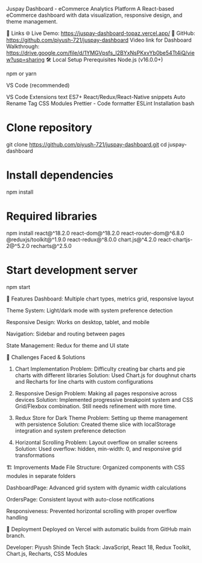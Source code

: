 
Juspay Dashboard - eCommerce Analytics Platform
A React-based eCommerce dashboard with data visualization, responsive design, and theme management.

🚀 Links
🌐 Live Demo: https://juspay-dashboard-topaz.vercel.app/
📁 GitHub: https://github.com/piyush-721/juspay-dashboard
    Video link for Dashboard Walkthrough: https://drive.google.com/file/d/1YMGVpsfs_I2BYxNsPKxvYb0be54Tt4iQ/view?usp=sharing
🛠️ Local Setup
Prerequisites
Node.js (v16.0.0+)

npm or yarn

VS Code (recommended)

VS Code Extensions
text
ES7+ React/Redux/React-Native snippets
Auto Rename Tag
CSS Modules
Prettier - Code formatter
ESLint
Installation
bash
# Clone repository
git clone https://github.com/piyush-721/juspay-dashboard.git
cd juspay-dashboard

# Install dependencies
npm install

# Required libraries
npm install react@^18.2.0 react-dom@^18.2.0 react-router-dom@^6.8.0 @reduxjs/toolkit@^1.9.0 react-redux@^8.0.0 chart.js@^4.2.0 react-chartjs-2@^5.2.0 recharts@^2.5.0

# Start development server
npm start

🎯 Features
Dashboard: Multiple chart types, metrics grid, responsive layout

Theme System: Light/dark mode with system preference detection

Responsive Design: Works on desktop, tablet, and mobile

Navigation: Sidebar and routing between pages

State Management: Redux for theme and UI state

🚧 Challenges Faced & Solutions
1. Chart Implementation
Problem: Difficulty creating bar charts and pie charts with different libraries
Solution: Used Chart.js for doughnut charts and Recharts for line charts with custom configurations

2. Responsive Design
Problem: Making all pages responsive across devices
Solution: Implemented progressive breakpoint system and CSS Grid/Flexbox combination. Still needs refinement with more time.

3. Redux Store for Dark Theme
Problem: Setting up theme management with persistence
Solution: Created theme slice with localStorage integration and system preference detection

4. Horizontal Scrolling
Problem: Layout overflow on smaller screens
Solution: Used overflow: hidden, min-width: 0, and responsive grid transformations

🏗️ Improvements Made
File Structure: Organized components with CSS modules in separate folders

DashboardPage: Advanced grid system with dynamic width calculations

OrdersPage: Consistent layout with auto-close notifications

Responsiveness: Prevented horizontal scrolling with proper overflow handling

🚀 Deployment
Deployed on Vercel with automatic builds from GitHub main branch.

Developer: Piyush Shinde
Tech Stack: JavaScript, React 18, Redux Toolkit, Chart.js, Recharts, CSS Modules

